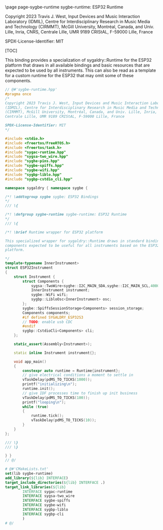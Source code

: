 \page page-sygbe-runtime sygbe-runtime: ESP32 Runtime

Copyright 2023 Travis J. West, Input Devices and Music Interaction Laboratory
(IDMIL), Centre for Interdisciplinary Research in Music Media and Technology
(CIRMMT), McGill University, Montréal, Canada, and Univ. Lille, Inria, CNRS,
Centrale Lille, UMR 9189 CRIStAL, F-59000 Lille, France

SPDX-License-Identifier: MIT

[TOC]

This binding provides a specialization of sygaldry::Runtime for the ESP32
platform that draws in all available bindings and basic resources that are
expected to be used by all instruments. This can also be read as a template
for a custom runtime for the ESP32 that may omit some of these components.

```cpp
// @#'sygbe-runtime.hpp'
#pragma once
/*
Copyright 2023 Travis J. West, Input Devices and Music Interaction Laboratory
(IDMIL), Centre for Interdisciplinary Research in Music Media and Technology
(CIRMMT), McGill University, Montréal, Canada, and Univ. Lille, Inria, CNRS,
Centrale Lille, UMR 9189 CRIStAL, F-59000 Lille, France

SPDX-License-Identifier: MIT
*/

#include <stdio.h>
#include <freertos/FreeRTOS.h>
#include <freertos/task.h>
#include "sygac-runtime.hpp"
#include "sygsa-two_wire.hpp"
#include "syghe-pins.hpp"
#include "sygbe-spiffs.hpp"
#include "sygbe-wifi.hpp"
#include "sygbp-liblo.hpp"
#include "sygbp-cstdio_cli.hpp"

namespace sygaldry { namespace sygbe {

/*! \addtogroup sygbe sygbe: ESP32 Bindings
*/
/// \{

/*! \defgroup sygbe-runtime sygbe-runtime: ESP32 Runtime
*/
/// \{

/*! \brief Runtime wrapper for ESP32 platform

This specialized wrapper for sygaldry::Runtime draws in standard bindings and
components expected to be useful for all instruments based on the ESP32
platform.

*/
template<typename InnerInstrument>
struct ESP32Instrument
{
    struct Instrument {
        struct Components {
            sygsa::TwoWire<syghe::I2C_MAIN_SDA,syghe::I2C_MAIN_SCL,400000> i2c;
            InnerInstrument instrument;
            sygbe::WiFi wifi;
            sygbp::LibloOsc<InnerInstrument> osc;
        };
        sygbe::SpiffsSessionStorage<Components> session_storage;
        Components components;
        #if defined SYGALDRY_ESP32S3
        // TODO: enable usb CDC
        #endif
        sygbp::CstdioCli<Components> cli;
    };

    static_assert(Assembly<Instrument>);

    static inline Instrument instrument{};

    void app_main()
    {
        constexpr auto runtime = Runtime{instrument};
        // give electrical conditions a moment to settle in
        vTaskDelay(pdMS_TO_TICKS(1000));
        printf("initializing\n");
        runtime.init();
        // give IDF processes time to finish up init business
        vTaskDelay(pdMS_TO_TICKS(100));
        printf("looping\n");
        while (true)
        {
            runtime.tick();
            vTaskDelay(pdMS_TO_TICKS(10));
        }
    }
};

/// \}
/// \}

} }
// @/
```

```cmake
# @#'CMakeLists.txt'
set(lib sygbe-runtime)
add_library(${lib} INTERFACE)
target_include_directories(${lib} INTERFACE .)
target_link_libraries(${lib}
        INTERFACE sygac-runtime
        INTERFACE sygsa-two_wire
        INTERFACE sygbe-spiffs
        INTERFACE sygbe-wifi
        INTERFACE sygbp-liblo
        INTERFACE sygbp-cli
        )
# @/
```
